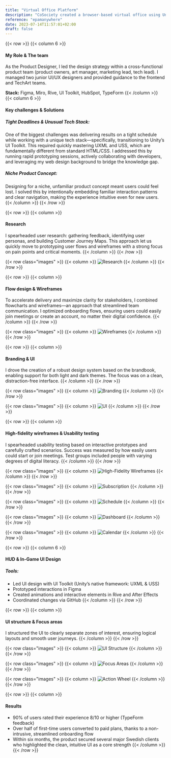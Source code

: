 ```yaml
---
title: "Virtual Office Platform"
description: "CoSociety created a browser-based virtual office using Unity WebGPU, blending modern web and in-engine UI development."
reference: "epamanywhere"
date: 2023-07-14T11:57:01+02:00
draft: false
---
```

{{< row >}}
{{< column 6 >}}
#### My Role & The team
As the Product Designer, I led the design strategy within a cross-functional product team (product owners, art manager, marketing lead, tech lead). I managed two junior UI/UX designers and provided guidance to the frontend and TechArt teams.

**Stack:** Figma, Miro, Rive, UI Toolkit, HubSpot, TypeForm
{{< /column >}}
{{< column 6 >}}
#### Key challenges & Solutions
##### Tight Deadlines & Unusual Tech Stack:
One of the biggest challenges was delivering results on a tight schedule while working with a unique tech stack—specifically, transitioning to Unity’s UI Toolkit. This required quickly mastering UXML and USS, which are fundamentally different from standard HTML/CSS. I addressed this by running rapid prototyping sessions, actively collaborating with developers, and leveraging my web design background to bridge the knowledge gap.
##### Niche Product Concept:
Designing for a niche, unfamiliar product concept meant users could feel lost. I solved this by intentionally embedding familiar interaction patterns and clear navigation, making the experience intuitive even for new users.
{{< /column >}}
{{< /row >}}

{{< row >}}
{{< column >}}
#### Research
I spearheaded user research: gathering feedback, identifying user personas, and building Customer Journey Maps. This approach let us quickly move to prototyping user flows and wireframes with a strong focus on pain points and critical moments.
{{< /column >}}
{{< /row >}}

{{< row class="images" >}}
{{< column >}}
![Research](2.png)
{{< /column >}}
{{< /row >}}

{{< row >}}
{{< column >}}
#### Flow design & Wireframes
To accelerate delivery and maximize clarity for stakeholders, I combined flowcharts and wireframes—an approach that streamlined team communication. I optimized onboarding flows, ensuring users could easily join meetings or create an account, no matter their digital confidence.
{{< /column >}}
{{< /row >}}

{{< row class="images" >}}
{{< column >}}
![Wireframes](3.png)
{{< /column >}}
{{< /row >}}

{{< row >}}
{{< column >}}
#### Branding & UI
I drove the creation of a robust design system based on the brandbook, enabling support for both light and dark themes. The focus was on a clean, distraction-free interface.
{{< /column >}}
{{< /row >}}

{{< row class="images" >}}
{{< column >}}
![Branding](4.png)
{{< /column >}}
{{< /row >}}

{{< row class="images" >}}
{{< column >}}
![UI](5.png)
{{< /column >}}
{{< /row >}}

{{< row >}}
{{< column >}}
#### High-fidelity wireframes & Usability testing
I spearheaded usability testing based on interactive prototypes and carefully crafted scenarios. Success was measured by how easily users could start or join meetings. Test groups included people with varying degrees of digital literacy.
{{< /column >}}
{{< /row >}}

{{< row class="images" >}}
{{< column >}}
![High-Fidelity Wireframes](6.png)
{{< /column >}}
{{< /row >}}

{{< row class="images" >}}
{{< column >}}
![Subscription](7.png)
{{< /column >}}
{{< /row >}}

{{< row class="images" >}}
{{< column >}}
![Schedule](9.png)
{{< /column >}}
{{< /row >}}

{{< row class="images" >}}
{{< column >}}
![Dashboard](91.png)
{{< /column >}}
{{< /row >}}

{{< row class="images" >}}
{{< column >}}
![Calendar](92.png)
{{< /column >}}
{{< /row >}}

{{< row >}}
{{< column 6 >}}
#### HUD & In-Game UI Design
##### Tools:
- Led UI design with UI Toolkit (Unity’s native framework: UXML & USS)
- Prototyped interactions in Figma
- Created animations and interactive elements in Rive and After Effects
- Coordinated changes via GitHub
{{< /column >}}
{{< /row >}}

{{< row >}}
{{< column >}}
#### UI structure & Focus areas
I structured the UI to clearly separate zones of interest, ensuring logical layouts and smooth user journeys.
{{< /column >}}
{{< /row >}}

{{< row class="images" >}}
{{< column >}}
![UI Structure](93.png)
{{< /column >}}
{{< /row >}}

{{< row class="images" >}}
{{< column >}}
![Focus Areas](94.png)
{{< /column >}}
{{< /row >}}

{{< row class="images" >}}
{{< column >}}
![Action Wheel](95.png)
{{< /column >}}
{{< /row >}}

{{< row >}}
{{< column >}}
#### Results
- 90% of users rated their experience 8/10 or higher (TypeForm feedback)
- Over half of first-time users converted to paid plans, thanks to a non-intrusive, streamlined onboarding flow
- Within six months, the product secured several major Swedish clients who highlighted the clean, intuitive UI as a core strength
{{< /column >}}
{{< /row >}}